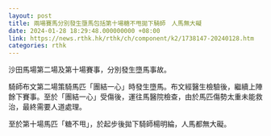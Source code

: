 ```yaml
---
layout: post
title: 兩場賽馬分別發生墮馬包括第十場糖不甩拋下騎師　人馬無大礙
date: 2024-01-28 18:29:48.000000000 +08:00
link: https://news.rthk.hk/rthk/ch/component/k2/1738147-20240128.htm
categories: rthk
---
```


沙田馬場第二場及第十場賽事，分別發生墮馬事故。

騎師布文第二場策騎馬匹「團結一心」時發生墮馬。布文經醫生檢驗後，繼續上陣餘下賽事。至於「團結一心」受傷後，運往馬醫院檢查，由於馬匹傷勢太重未能救治，最終需要人道處理。

至於第十場馬匹「糖不甩」，於起步後拋下騎師楊明綸，人馬都無大礙。
